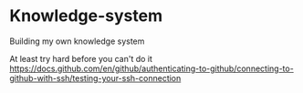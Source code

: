 # Knowledge-system
Building my own knowledge system

At least try hard before you can't do it
https://docs.github.com/en/github/authenticating-to-github/connecting-to-github-with-ssh/testing-your-ssh-connection
